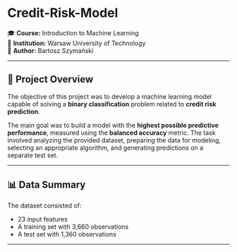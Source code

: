 # Credit-Risk-Model

🎓 **Course:** Introduction to Machine Learning  
🏫 **Institution:** Warsaw University of Technology  
👤 **Author:** Bartosz Szymański

---

## 📌 Project Overview

The objective of this project was to develop a machine learning model capable of solving a **binary classification** problem related to **credit risk prediction**.

The main goal was to build a model with the **highest possible predictive performance**, measured using the **balanced accuracy** metric. The task involved analyzing the provided dataset, preparing the data for modeling, selecting an appropriate algorithm, and generating predictions on a separate test set.

---

## 📊 Data Summary

The dataset consisted of:

- 23 input features  
- A training set with 3,660 observations  
- A test set with 1,360 observations  

---

